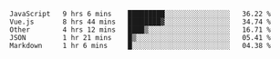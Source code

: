 
<!--
**xy406043/xy406043** is a ✨ _special_ ✨ repository because its `README.md` (this file) appears on your GitHub profile.

Here are some ideas to get you started:

- 🔭 I’m currently working on ...
- 🌱 I’m currently learning ...
- 👯 I’m looking to collaborate on ...
- 🤔 I’m looking for help with ...
- 💬 Ask me about ...
- 📫 How to reach me: ...
- 😄 Pronouns: ...
- ⚡ Fun fact: ...
-->

<!--START_SECTION:waka-->
```text
JavaScript   9 hrs 6 mins    █████████░░░░░░░░░░░░░░░░   36.22 % 
Vue.js       8 hrs 44 mins   ████████▓░░░░░░░░░░░░░░░░   34.74 % 
Other        4 hrs 12 mins   ████▒░░░░░░░░░░░░░░░░░░░░   16.71 % 
JSON         1 hr 21 mins    █▒░░░░░░░░░░░░░░░░░░░░░░░   05.41 % 
Markdown     1 hr 6 mins     █░░░░░░░░░░░░░░░░░░░░░░░░   04.38 % 
```
<!--END_SECTION:waka-->
